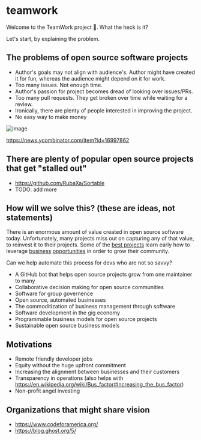 # teamwork

Welcome to the TeamWork project 👋. What the heck is it?

Let's start, by explaining the problem.

## The problems of open source software projects

- Author's goals may not align with audience's. Author might have created it for fun, whereas the audience might depend on it for work.
- Too many issues. Not enough time.
- Author's passion for project becomes dread of looking over issues/PRs.
- Too many pull requests. They get broken over time while waiting for a review.
- Ironically, there are plenty of people interested in improving the project.
- No easy way to make money

![image](https://user-images.githubusercontent.com/16357/39655219-53b1fab4-4fad-11e8-9e17-65ab727913c4.png)

https://news.ycombinator.com/item?id=16997862

## There are plenty of popular open source projects that get "stalled out"

- https://github.com/RubaXa/Sortable
- TODO: add more


## How will we solve this? (these are ideas, not statements)

There is an enormous amount of value created in open source software today. Unfortunately, many projects miss out on capturing any of that value, to reinvest it to their projects. Some of the [best projects](https://vuejs.org/) learn early how to leverage [business](https://www.patreon.com/evanyou) [opportunities](https://vuejs.org/support-vuejs/) in order to grow their community.

Can we help automate this process for devs who are not so savvy?

- A GitHub bot that helps open source projects grow from one maintainer to many
- Collaborative decision making for open source communities
- Software for group governence
- Open source, automated businesses
- The commoditization of business management through software
- Software development in the gig economy
- Programmable business models for open source projects
- Sustainable open source business models


## Motivations
- Remote friendly developer jobs
- Equity without the huge upfront commitment
- Increasing the alignment between businesses and their customers
- Transparency in operations (also helps with https://en.wikipedia.org/wiki/Bus_factor#Increasing_the_bus_factor)
- Non-profit angel investing

## Organizations that might share vision
- https://www.codeforamerica.org/
- https://blog.ghost.org/5/



